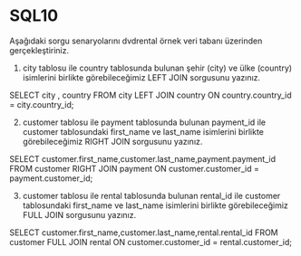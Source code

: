 # SQL10

Aşağıdaki sorgu senaryolarını dvdrental örnek veri tabanı üzerinden gerçekleştiriniz.

1. city tablosu ile country tablosunda bulunan şehir (city) ve ülke (country) isimlerini birlikte görebileceğimiz LEFT JOIN sorgusunu yazınız.

SELECT city , country FROM city LEFT JOIN country ON country.country_id = city.country_id;

2. customer tablosu ile payment tablosunda bulunan payment_id ile customer tablosundaki first_name ve last_name isimlerini birlikte görebileceğimiz RIGHT JOIN sorgusunu yazınız.

SELECT customer.first_name,customer.last_name,payment.payment_id FROM customer RIGHT JOIN payment ON customer.customer_id = payment.customer_id;

3. customer tablosu ile rental tablosunda bulunan rental_id ile customer tablosundaki first_name ve last_name isimlerini birlikte görebileceğimiz FULL JOIN sorgusunu yazınız.

SELECT customer.first_name,customer.last_name,rental.rental_id FROM customer FULL JOIN rental ON customer.customer_id = rental.customer_id;

